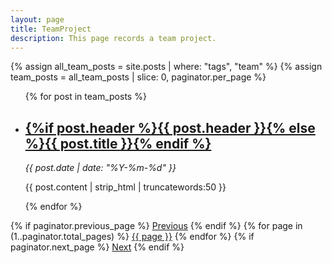 ```yaml
---
layout: page
title: TeamProject
description: This page records a team project.
---
```


{% assign all_team_posts = site.posts | where: "tags", "team" %}
{% assign team_posts = all_team_posts | slice: 0, paginator.per_page %}

<ul id="posts">
{% for post in team_posts %}
  <li class="post">
    <h2><a href="{% if site.baseurl == "/" %}{{ post.url }}{% else %}{{ post.url | prepend: site.baseurl }}{% endif %}">{%if post.header %}{{ post.header }}{% else %}{{ post.title }}{% endif %}</a></h2>
    <time datetime="{{ post.date | date_to_xmlschema }}" class="by-line"><i>{{ post.date | date: "%Y-%m-%d" }}</i></time>
    <p>{{ post.content | strip_html | truncatewords:50 }}</p>
  </li>
{% endfor %}
</ul>

<div class="pagination">
  {% if paginator.previous_page %}
    <a href="{{ paginator.previous_page_path }}" class="previous">Previous</a>
  {% endif %}
  {% for page in (1..paginator.total_pages) %}
    <a href="{{ paginator.page_path page }}" class="{% if page == paginator.page %}active{% endif %}">{{ page }}</a>
  {% endfor %}
  {% if paginator.next_page %}
    <a href="{{ paginator.next_page_path }}" class="next">Next</a>
  {% endif %}
</div>

